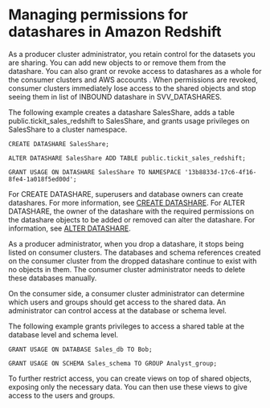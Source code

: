 # Managing permissions for datashares in Amazon Redshift<a name="permissions"></a>

As a producer cluster administrator, you retain control for the datasets you are sharing\. You can add new objects to or remove them from the datashare\. You can also grant or revoke access to datashares as a whole for the consumer clusters and AWS accounts \. When permissions are revoked, consumer clusters immediately lose access to the shared objects and stop seeing them in list of INBOUND datashare in SVV\_DATASHARES\.

The following example creates a datashare SalesShare, adds a table public\.tickit\_sales\_redshift to SalesShare, and grants usage privileges on SalesShare to a cluster namespace\.

```
CREATE DATASHARE SalesShare;

ALTER DATASHARE SalesShare ADD TABLE public.tickit_sales_redshift; 

GRANT USAGE ON DATASHARE SalesShare TO NAMESPACE '13b8833d-17c6-4f16-8fe4-1a018f5ed00d';
```

For CREATE DATASHARE, superusers and database owners can create datashares\. For more information, see [CREATE DATASHARE](r_CREATE_DATASHARE.md)\. For ALTER DATASHARE, the owner of the datashare with the required permissions on the datashare objects to be added or removed can alter the datashare\. For information, see [ALTER DATASHARE](r_ALTER_DATASHARE.md)\. 

As a producer administrator, when you drop a datashare, it stops being listed on consumer clusters\. The databases and schema references created on the consumer cluster from the dropped datashare continue to exist with no objects in them\. The consumer cluster administrator needs to delete these databases manually\.

On the consumer side, a consumer cluster administrator can determine which users and groups should get access to the shared data\. An administrator can control access at the database or schema level\.

The following example grants privileges to access a shared table at the database level and schema level\.

```
GRANT USAGE ON DATABASE Sales_db TO Bob;

GRANT USAGE ON SCHEMA Sales_schema TO GROUP Analyst_group;
```

To further restrict access, you can create views on top of shared objects, exposing only the necessary data\. You can then use these views to give access to the users and groups\.